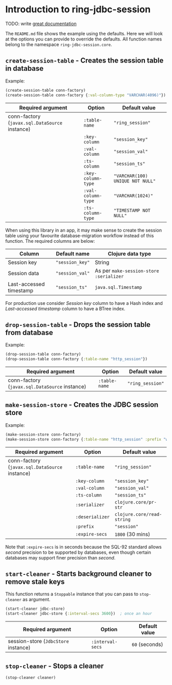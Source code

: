 # Introduction to ring-jdbc-session

TODO: write [great documentation](http://jacobian.org/writing/great-documentation/what-to-write/)

The `README.md` file shows the example using the defaults. Here we will look at
the options you can provide to override the defaults. All function names belong
to the namespace `ring-jdbc-session.core`.

## `create-session-table` - Creates the session table in database

Example:

```clojure
(create-session-table conn-factory)
(create-session-table conn-factory {:val-column-type "VARCHAR(4096)"})
```

| Required argument                              | Option        | Default value    |
|------------------------------------------------|---------------|------------------|
| conn-factory (`javax.sql.DataSource` instance) | `:table-name` | `"ring_session"` |
|                                                | `:key-column` | `"session_key"`  |
|                                                | `:val-column` | `"session_val"`  |
|                                                | `:ts-column`  | `"session_ts"`   |
|                                                | `:key-column-type` | `"VARCHAR(100) UNIQUE NOT NULL"` |
|                                                | `:val-column-type` | `"VARCHAR(1024)"`      |
|                                                | `:ts-column-type`  | `"TIMESTAMP NOT NULL"` |

When using this library in an app, it may make sense to create the session table
using your favourite database-migration workflow instead of this function. The
required columns are below:

| Column                  | Default name    | Clojure data type    |
|-------------------------|-----------------|----------------------|
| Session key             | `"session_key"` | String               |
| Session data            | `"session_val"` | As per `make-session-store :serializer` |
| Last-accessed timestamp | `"session_ts"`  | `java.sql.Timestamp` |

For production use consider *Session key* column to have a Hash index and
*Last-accessed timestamp* column to have a BTree index.

## `drop-session-table` - Drops the session table from database

Example:

```clojure
(drop-session-table conn-factory)
(drop-session-table conn-factory {:table-name "http_session"})
```

| Required argument                              | Option        | Default value    |
|------------------------------------------------|---------------|------------------|
| conn-factory (`javax.sql.DataSource` instance) | `:table-name` | `"ring_session"` |

## `make-session-store` - Creates the JDBC session store

Example:

```clojure
(make-session-store conn-factory)
(make-session-store conn-factory {:table-name "http_session" :prefix "web2"})
```

| Required argument                              | Option          | Default value    |
|------------------------------------------------|-----------------|------------------|
| conn-factory (`javax.sql.DataSource` instance) | `:table-name`   | `"ring_session"` |
|                                                | `:key-column`   | `"session_key"`  |
|                                                | `:val-column`   | `"session_val"`  |
|                                                | `:ts-column`    | `"session_ts"`   |
|                                                | `:serializer`   | `clojure.core/pr-str`      |
|                                                | `:deserializer` | `clojure.core/read-string` |
|                                                | `:prefix`       | `"session"`      |
|                                                | `:expire-secs`  | `1800` (30 mins) |

Note that `:expire-secs` is in seconds because the SQL-92 standard allows
*second* precision to be supported by databases, even though certain databases
may support finer precision than *second*.

## `start-cleaner` - Starts background cleaner to remove stale keys

This function returns a `Stoppable` instance that you can pass to `stop-cleaner`
as argument.

```clojure
(start-cleaner jdbc-store)
(start-cleaner jdbc-store {:interval-secs 3600})  ; once an hour
```

| Required argument                    | Option           | Default value  |
|--------------------------------------|------------------|----------------|
| session-store (`JdbcStore` instance) | `:interval-secs` | `60` (seconds) |

## `stop-cleaner` - Stops a cleaner

```clojure
(stop-cleaner cleaner)
```
